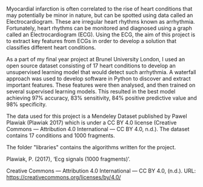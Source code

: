Myocardial infarction is often correlated to the rise of heart conditions that may potentially be minor in nature, but can be spotted using data called an Electrocardiogram. These are irregular heart rhythms known as arrhythmia. Fortunately, heart rhythms can be monitored and diagnosed using a graph called an Electrocardiogram (ECG). Using the ECG, the aim of this project is to extract key features from ECGs in order to develop a solution that classifies different heart conditions.

As a part of my final year project at Brunel University London, I used an open source dataset consisting of 17 heart conditions to develop an unsupervised learning model that would detect such arrhythmia. A waterfall approach was used to develop software in Python to discover and extract important features. These features were then analysed, and then trained on several supervised learning models. This resulted in the best model achieving 97% accuracy, 83% sensitivity, 84% positive predictive value and 98% specificity.

The data used for this project is a Mendeley Dataset published by Pawel Plawiak (Plawiak 2017) which is under a CC BY 4.0 license (Creative Commons — Attribution 4.0 International — CC BY 4.0, n.d.). The dataset contains 17 conditions and 1000 fragments. 

The folder "libraries" contains the algorithms written for the project.

Plawiak, P. (2017), ‘Ecg signals (1000 fragments)’.

Creative Commons — Attribution 4.0 International — CC BY 4.0, (n.d.). URL: https://creativecommons.org/licenses/by/4.0/
